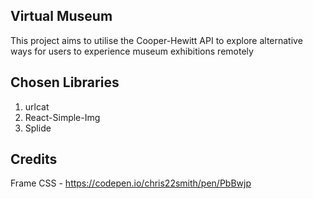 ## Virtual Museum
This project aims to utilise the Cooper-Hewitt API to explore alternative ways for users to experience museum exhibitions remotely

## Chosen Libraries
1. urlcat
2. React-Simple-Img
3. Splide

## Credits
Frame CSS - https://codepen.io/chris22smith/pen/PbBwjp